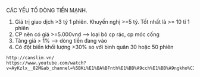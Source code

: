 CÁC YẾU TỐ DÒNG TIỀN MẠNH.
1. Giá trị giao dịch >3 tỷ 1 phiên. Khuyến nghị >=5 tỷ. Tốt nhất là >= 10 tỉ 1 phiên
2. CP nên có giá >=5.000vnd --> loại bỏ cp rác, cp móc cống
3. Tăng giá > 1% --> dòng tiền đang vào
4. Có đột biến khối lượng >30% so với bình quân 30 hoặc 50 phiên

```
http://canslim.vn/
https://www.youtube.com/watch?v=AyKzlx__82M&ab_channel=%5BKi%E1%BA%BFnth%E1%BB%A9cch%E1%BB%A9ngkho%C3%A1n%5DH%C3%B9ngCanslim
```
